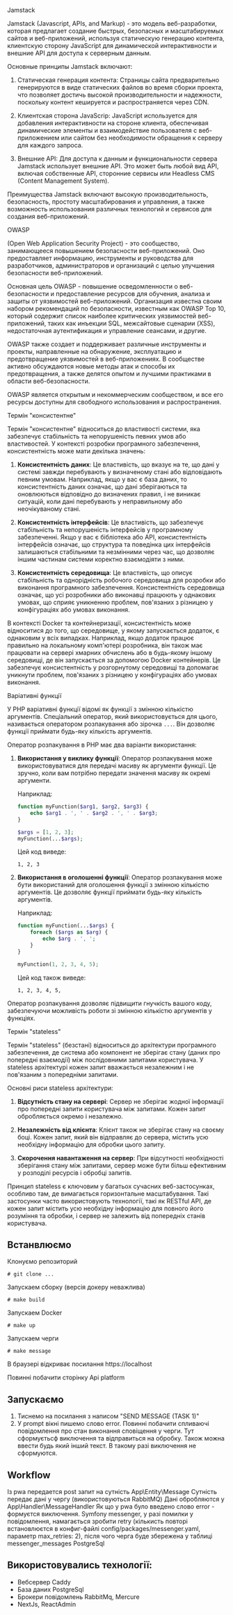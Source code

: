 Jamstack

Jamstack (Javascript, APIs, and Markup) - это модель веб-разработки, которая предлагает создание быстрых, безопасных и масштабируемых сайтов и веб-приложений, используя статическую генерацию контента, клиентскую сторону JavaScript для динамической интерактивности и внешние API для доступа к серверным данным.

Основные принципы Jamstack включают:

1. Статическая генерация контента: Страницы сайта предварительно генерируются в виде статических файлов во время сборки проекта, что позволяет достичь высокой производительности и надежности, поскольку контент кешируется и распространяется через CDN.

2. Клиентская сторона JavaScrip: JavaScript используется для добавления интерактивности на стороне клиента, обеспечивая динамические элементы и взаимодействие пользователя с веб-приложением или сайтом без необходимости обращения к серверу для каждого запроса.

3. Внешние API: Для доступа к данным и функциональности сервера Jamstack использует внешние API. Это может быть любой вид API, включая собственные API, сторонние сервисы или Headless CMS (Content Management System).

Преимущества Jamstack включают высокую производительность, безопасность, простоту масштабирования и управления, а также возможность использования различных технологий и сервисов для создания веб-приложений.













OWASP

(Open Web Application Security Project) - это сообщество, занимающееся повышением безопасности веб-приложений. Оно предоставляет информацию, инструменты и руководства для разработчиков, администраторов и организаций с целью улучшения безопасности веб-приложений.

Основная цель OWASP - повышение осведомленности о веб-безопасности и предоставление ресурсов для обучения, анализа и защиты от уязвимостей веб-приложений. Организация известна своим набором рекомендаций по безопасности, известным как OWASP Top 10, который содержит список наиболее критических уязвимостей веб-приложений, таких как инъекции SQL, межсайтовые сценарии (XSS), недостаточная аутентификация и управление сеансами, и другие.

OWASP также создает и поддерживает различные инструменты и проекты, направленные на обнаружение, эксплуатацию и предотвращение уязвимостей в веб-приложениях. В сообществе активно обсуждаются новые методы атак и способы их предотвращения, а также делятся опытом и лучшими практиками в области веб-безопасности.

OWASP является открытым и некоммерческим сообществом, и все его ресурсы доступны для свободного использования и распространения.



Термін "консистентне"



Термін "консистентне" відноситься до властивості системи, яка забезпечує стабільність та непорушеність певних умов або властивостей. У контексті розробки програмного забезпечення, консистентність може мати декілька значень:

1. **Консистентність даних**: Це властивість, що вказує на те, що дані у системі завжди перебувають у визначеному стані або відповідають певним умовам. Наприклад, якщо у вас є база даних, то консистентність даних означає, що дані зберігаються та оновлюються відповідно до визначених правил, і не виникає ситуацій, коли дані перебувають у неправильному або неочікуваному стані.

2. **Консистентність інтерфейсів**: Це властивість, що забезпечує стабільність та непорушеність інтерфейсів у програмному забезпеченні. Якщо у вас є бібліотека або API, консистентність інтерфейсів означає, що структура та поведінка цих інтерфейсів залишаються стабільними та незмінними через час, що дозволяє іншим частинам системи коректно взаємодіяти з ними.

3. **Консистентність середовища**: Це властивість, що описує стабільність та однорідність робочого середовища для розробки або виконання програмного забезпечення. Консистентність середовища означає, що усі розробники або виконавці працюють у однакових умовах, що сприяє уникненню проблем, пов'язаних з різницею у конфігураціях або умовах виконання.

В контексті Docker та контейнеризації, консистентність може відноситися до того, що середовище, у якому запускається додаток, є однаковим у всіх випадках. Наприклад, якщо додаток працює правильно на локальному комп'ютері розробника, він також має працювати на сервері хмарних обчислень або в будь-якому іншому середовищі, де він запускається за допомогою Docker контейнерів. Це забезпечує консистентність у розгорнутому середовищі та допомагає уникнути проблем, пов'язаних з різницею у конфігураціях або умовах виконання.








Варіативні функції

У PHP варіативні функції відомі як функції з змінною кількістю аргументів. Спеціальний оператор, який використовується для цього, називається оператором розпакування або зірочка `...`. Він дозволяє функції приймати будь-яку кількість аргументів.

Оператор розпакування в PHP має два варіанти використання:

1. **Використання у виклику функції**: Оператор розпакування може використовуватися для передачі масиву як аргументи функції. Це зручно, коли вам потрібно передати значення масиву як окремі аргументи.

   Наприклад:
   ```php
   function myFunction($arg1, $arg2, $arg3) {
       echo $arg1 . ', ' . $arg2 . ', ' . $arg3;
   }

   $args = [1, 2, 3];
   myFunction(...$args);
   ```

   Цей код виведе:
   ```
   1, 2, 3
   ```

2. **Використання в оголошенні функції**: Оператор розпакування може бути використаний для оголошення функції з змінною кількістю аргументів. Це дозволяє функції приймати будь-яку кількість аргументів.

   Наприклад:
   ```php
   function myFunction(...$args) {
       foreach ($args as $arg) {
           echo $arg . ', ';
       }
   }

   myFunction(1, 2, 3, 4, 5);
   ```

   Цей код також виведе:
   ```
   1, 2, 3, 4, 5,
   ```

Оператор розпакування дозволяє підвищити гнучкість вашого коду, забезпечуючи можливість роботи зі змінною кількістю аргументів у функціях.


Термін "stateless"

Термін "stateless" (безстані) відноситься до архітектури програмного забезпечення, де система або компонент не зберігає стану (даних про попередні взаємодії) між послідовними запитами користувача. У stateless архітектурі кожен запит вважається незалежним і не пов'язаним з попередніми запитами.

Основні риси stateless архітектури:

1. **Відсутність стану на сервері**: Сервер не зберігає жодної інформації про попередні запити користувача між запитами. Кожен запит обробляється окремо і незалежно.

2. **Незалежність від клієнта**: Клієнт також не зберігає стану на своєму боці. Кожен запит, який він відправляє до сервера, містить усю необхідну інформацію для обробки цього запиту.

3. **Скорочення навантаження на сервер**: При відсутності необхідності зберігання стану між запитами, сервер може бути більш ефективним у розподілі ресурсів і обробці запитів.

Принцип stateless є ключовим у багатьох сучасних веб-застосунках, особливо там, де вимагається горизонтальне масштабування. Такі застосунки часто використовують технології, такі як RESTful API, де кожен запит містить усю необхідну інформацію для повного його розуміння та обробки, і сервер не залежить від попередніх станів користувача.



## Встанвлюємо


Клонуємо репозиторий
```shell
# git clone ...
```
Запускаем сборку (версія докеру неважлива)
```shell
# make build
```


Запускаем Docker
```shell
# make up
```


Запускаем черги
```shell
# make message
```




В браузері відкриває посилання
https://localhost


Повинні побачити сторінку Api platform


## Запускаємо


1. Тиснемо на посилання з написом "SEND MESSAGE (TASK 1)"
2. У prompt вікні пишемо слово error. Повинні побачити спливаючі повідомлення про стан виконання сповіщення у черги. Тут сформуєтьсф виключення та відправиться на обробку. Також можна ввести будь який інший текст. В такому разі виключення не сформуются.

## Workflow

Із pwa передается post запит на сутність App\Entity\Message
Сутність передає дані у чергу (використовуються RabbitMQ)
Дані обробляются у App\Handler\MessageHandler
Як що у pwa було введено слово error - формуєтся виключення.
Symfony messenger, у разі помилки у повідомлення, намагається зробити retry (кількисть повторі встановлюєтся в конфиг-файлі config/packages/messenger.yaml, параметр max_retries: 2), після чого черга буде збережена у таблиці messenger_messages PostgreSql

## Використовувались технології:
* Вебсервер Caddy
* База даних PostgreSql
* Брокери повідомлень RabbitMq, Mercure
* NextJs, ReactAdmin

